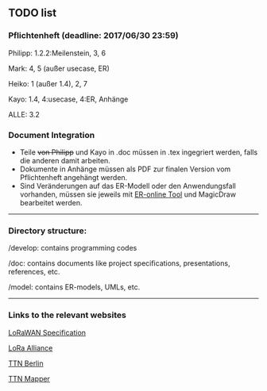 ## TODO list
### Pflichtenheft (deadline: 2017/06/30 23:59)
Philipp: 1.2.2:Meilenstein, 3, 6

Mark: 4, 5 (außer usecase, ER)

Heiko: 1 (außer 1.4), 2, 7

Kayo: 1.4, 4:usecase, 4:ER, Anhänge

ALLE: 3.2

### Document Integration
- Teile ~~von Philipp~~ und Kayo in .doc müssen in .tex ingegriert werden, falls die anderen damit arbeiten.
- Dokumente in Anhänge müssen als PDF zur finalen Version vom Pflichtenheft angehängt werden.
- Sind Veränderungen auf das ER-Modell oder den Anwendungsfall vorhanden, müssen sie jeweils mit [ER-online Tool](https://www.draw.io) und MagicDraw bearbeitet werden.

----

### Directory structure:
/develop: contains programming codes

/doc: contains documents like project specifications, presentations, references, etc.

/model: contains ER-models, UMLs, etc.

----
### Links to the relevant websites 

[LoRaWAN Specification](https://www.lora-alliance.org/portals/0/specs/LoRaWAN%20Specification%201R0.pdf)

[LoRa Alliance](https://www.lora-alliance.org/What-Is-LoRa/Technology)

[TTN Berlin](https://www.thethingsnetwork.org/community/berlin/)

[TTN Mapper](http://ttnmapper.org)

